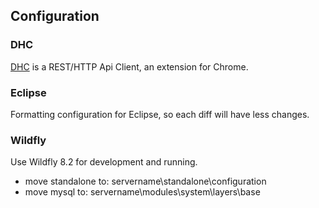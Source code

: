 ## Configuration


### DHC
[DHC](https://chrome.google.com/webstore/detail/dhc-resthttp-api-client/aejoelaoggembcahagimdiliamlcdmfm?hl=en) is a REST/HTTP Api Client, an extension for Chrome.


### Eclipse
Formatting configuration for Eclipse, so each diff will have less changes.


### Wildfly
Use Wildfly 8.2 for development and running.

* move standalone to: servername\standalone\configuration
* move mysql to: servername\modules\system\layers\base
